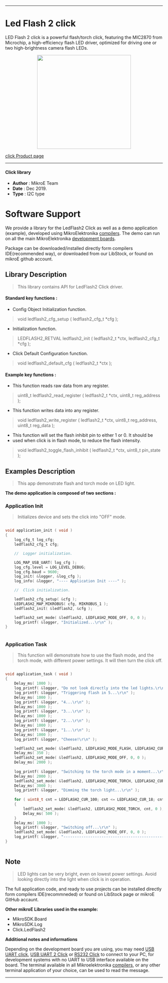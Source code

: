 

---
# Led Flash 2 click

LED Flash 2 click is a powerful flash/torch click, featuring the MIC2870 from Microchip, a high-efficiency flash LED driver, optimized for driving one or two high-brightness camera flash LEDs.

<p align="center">
  <img src="https://download.mikroe.com/images/click_for_ide/ledflash2_click.png" height=300px>
</p>

[click Product page](https://www.mikroe.com/led-flash-2-click)

---


#### Click library 

- **Author**        : MikroE Team
- **Date**          : Dec 2019.
- **Type**          : I2C type


# Software Support

We provide a library for the LedFlash2 Click 
as well as a demo application (example), developed using MikroElektronika 
[compilers](https://shop.mikroe.com/compilers). 
The demo can run on all the main MikroElektronika [development boards](https://shop.mikroe.com/development-boards).

Package can be downloaded/installed directly form compilers IDE(recommended way), or downloaded from our LibStock, or found on mikroE github account. 

## Library Description

> This library contains API for LedFlash2 Click driver.

#### Standard key functions :

- Config Object Initialization function.
> void ledflash2_cfg_setup ( ledflash2_cfg_t *cfg ); 
 
- Initialization function.
> LEDFLASH2_RETVAL ledflash2_init ( ledflash2_t *ctx, ledflash2_cfg_t *cfg );

- Click Default Configuration function.
> void ledflash2_default_cfg ( ledflash2_t *ctx );


#### Example key functions :

- This function reads raw data from any register.
> uint8_t ledflash2_read_register ( ledflash2_t *ctx, uint8_t reg_address );
 
- This function writes data into any register.
> void ledflash2_write_register ( ledflash2_t *ctx, uint8_t reg_address, uint8_t reg_data );

- This function will set the flash inhibit pin to either 1 or 0. It should be
- used when click is in flash mode, to reduce the flash intensity.
> void ledflash2_toggle_flash_inhibit ( ledflash2_t *ctx, uint8_t pin_state );

## Examples Description

> This app demonstrate flash and torch mode on LED light.

**The demo application is composed of two sections :**

### Application Init 

> Initializes device and sets the click into "OFF" mode.

```c

void application_init ( void )
{
    log_cfg_t log_cfg;
    ledflash2_cfg_t cfg;

    //  Logger initialization.

    LOG_MAP_USB_UART( log_cfg );
    log_cfg.level = LOG_LEVEL_DEBUG;
    log_cfg.baud = 9600;
    log_init( &logger, &log_cfg );
    log_info( &logger, "---- Application Init ----" );

    //  Click initialization.

    ledflash2_cfg_setup( &cfg );
    LEDFLASH2_MAP_MIKROBUS( cfg, MIKROBUS_1 );
    ledflash2_init( &ledflash2, &cfg );

    ledflash2_set_mode( &ledflash2, LEDFLASH2_MODE_OFF, 0, 0 );
    log_printf( &logger, "Initialized...\r\n" );
}
  
```

### Application Task

> This function will demonstrate how to use the flash mode,
> and the torch mode, with different power settings. 
> It will then turn the click off.

```c

void application_task ( void )
{
    Delay_ms( 1000 );
    log_printf( &logger, "Do not look directly into the led lights.\r\n" );
    log_printf( &logger, "Triggering flash in 5...\r\n" );
    Delay_ms( 1000 );
    log_printf( &logger, "4...\r\n" );
    Delay_ms( 1000 );
    log_printf( &logger, "3...\r\n" );
    Delay_ms( 1000 );
    log_printf( &logger, "2...\r\n" );
    Delay_ms( 1000 );
    log_printf( &logger, "1...\r\n" );
    Delay_ms( 1000 );
    log_printf( &logger, "Cheese!\r\n" );

    ledflash2_set_mode( &ledflash2, LEDFLASH2_MODE_FLASH, LEDFLASH2_CUR_50, LEDFLASH2_FTMR_312 );
    Delay_ms( 350 );
    ledflash2_set_mode( &ledflash2, LEDFLASH2_MODE_OFF, 0, 0 );
    Delay_ms( 2000 );
    
    log_printf( &logger, "Switching to the torch mode in a moment...\r\n" );
    Delay_ms( 2000 );
    ledflash2_set_mode( &ledflash2, LEDFLASH2_MODE_TORCH, LEDFLASH2_CUR_100, 0 );
    Delay_ms( 3000 );
    log_printf( &logger, "Dimming the torch light...\r\n" );
    
    for ( uint8_t cnt = LEDFLASH2_CUR_100; cnt <= LEDFLASH2_CUR_18; cnt++ )
    {
        ledflash2_set_mode( &ledflash2, LEDFLASH2_MODE_TORCH, cnt, 0 );
        Delay_ms( 500 );
    }
    Delay_ms( 1000 );
    log_printf( &logger, "Switching off...\r\n" );
    ledflash2_set_mode( &ledflash2, LEDFLASH2_MODE_OFF, 0, 0 );
    log_printf( &logger, "------------------------------------------------\r\n" );
}
 

```

## Note

> LED lights can be very bright, even on lowest power settings.
> Avoid looking directly into the light when click is in operation.

The full application code, and ready to use projects can be  installed directly form compilers IDE(recommneded) or found on LibStock page or mikroE GitHub accaunt.

**Other mikroE Libraries used in the example:** 

- MikroSDK.Board
- MikroSDK.Log
- Click.LedFlash2

**Additional notes and informations**

Depending on the development board you are using, you may need 
[USB UART click](https://shop.mikroe.com/usb-uart-click), 
[USB UART 2 Click](https://shop.mikroe.com/usb-uart-2-click) or 
[RS232 Click](https://shop.mikroe.com/rs232-click) to connect to your PC, for 
development systems with no UART to USB interface available on the board. The 
terminal available in all Mikroelektronika 
[compilers](https://shop.mikroe.com/compilers), or any other terminal application 
of your choice, can be used to read the message.



---

